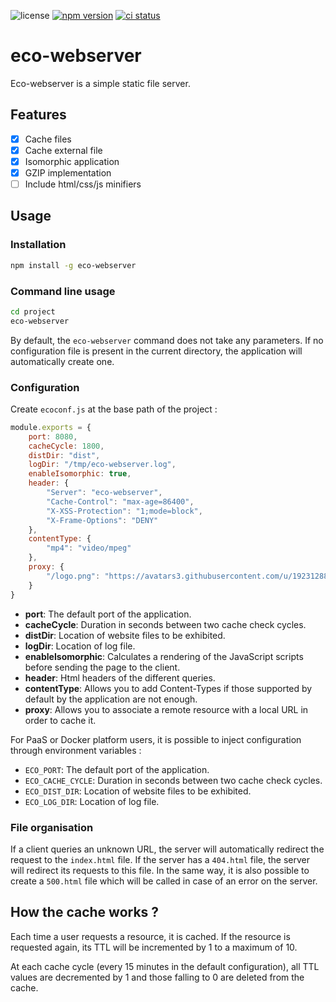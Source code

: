 ![license](https://badgen.net/github/license/flavien-perier/eco-webserver)
[![npm version](https://badgen.net/npm/v/eco-webserver)](https://www.npmjs.com/package/eco-webserver)
[![ci status](https://badgen.net/github/checks/flavien-perier/eco-webserver)](https://github.com/flavien-perier/eco-webserver)

# eco-webserver

Eco-webserver is a simple static file server.

## Features

- [X] Cache files
- [X] Cache external file
- [X] Isomorphic application
- [X] GZIP implementation
- [ ] Include html/css/js minifiers

## Usage

### Installation

```sh
npm install -g eco-webserver
```

### Command line usage

```sh
cd project
eco-webserver
```

By default, the `eco-webserver` command does not take any parameters. If no configuration file is present in the current directory, the application will automatically create one.

### Configuration

Create `ecoconf.js` at the base path of the project :

```js
module.exports = {
    port: 8080,
    cacheCycle: 1800,
    distDir: "dist",
    logDir: "/tmp/eco-webserver.log",
    enableIsomorphic: true,
    header: {
        "Server": "eco-webserver",
        "Cache-Control": "max-age=86400",
        "X-XSS-Protection": "1;mode=block",
        "X-Frame-Options": "DENY"
    },
    contentType: {
        "mp4": "video/mpeg"
    },
    proxy: {
        "/logo.png": "https://avatars3.githubusercontent.com/u/19231288?s=460&u=5c37f3bb39a8ba2a6e925f120e71b748b254e3d9&v=4"
    }
}
```

- **port**: The default port of the application.
- **cacheCycle**: Duration in seconds between two cache check cycles.
- **distDir**: Location of website files to be exhibited.
- **logDir**: Location of log file.
- **enableIsomorphic**: Calculates a rendering of the JavaScript scripts before sending the page to the client.
- **header**: Html headers of the different queries.
- **contentType**: Allows you to add Content-Types if those supported by default by the application are not enough.
- **proxy**: Allows you to associate a remote resource with a local URL in order to cache it.

For PaaS or Docker platform users, it is possible to inject configuration through environment variables :

- `ECO_PORT`: The default port of the application.
- `ECO_CACHE_CYCLE`: Duration in seconds between two cache check cycles.
- `ECO_DIST_DIR`: Location of website files to be exhibited.
- `ECO_LOG_DIR`: Location of log file.

### File organisation

If a client queries an unknown URL, the server will automatically redirect the request to the `index.html` file. If the server has a `404.html` file, the server will redirect its requests to this file. In the same way, it is also possible to create a `500.html` file which will be called in case of an error on the server.

## How the cache works ?

Each time a user requests a resource, it is cached. If the resource is requested again, its TTL will be incremented by 1 to a maximum of 10.

At each cache cycle (every 15 minutes in the default configuration), all TTL values are decremented by 1 and those falling to 0 are deleted from the cache.
